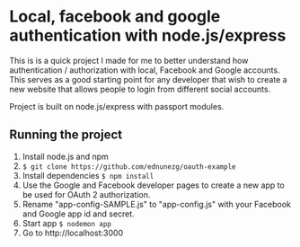 Local, facebook and google authentication with node.js/express
=============================================================================

This is is a quick project I made for me to better understand how authentication / authorization with local, Facebook and Google accounts. This serves as a good starting point for any developer that wish to create a new website that allows people to login from different social accounts.

Project is built on node.js/express with passport modules.

Running the project
--------------------

1. Install node.js and npm
2. ```$ git clone https://github.com/ednunezg/oauth-example```
3. Install dependencies ```$ npm install```
4. Use the Google and Facebook developer pages to create a new app to be used for OAuth 2 authorization.
6. Rename "app-config-SAMPLE.js" to "app-config.js" with your Facebook and Google app id and secret.
7. Start app ```$ nodemon app```
8. Go to http://localhost:3000
